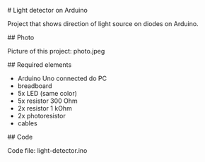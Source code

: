 \# Light detector on Arduino



Project that shows direction of light source on diodes on Arduino.



\## Photo

Picture of this project: photo.jpeg



\## Required elements

* Arduino Uno connected do PC
* breadboard
* 5x LED (same color)
* 5x resistor 300 Ohm
* 2x resistor 1 kOhm
* 2x photoresistor
* cables



\## Code

Code file: light-detector.ino



